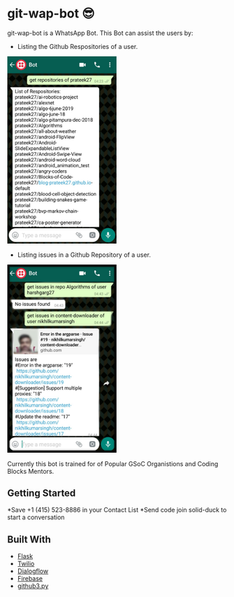 # git-wap-bot :sunglasses:

git-wap-bot is a WhatsApp Bot. This Bot can assist the users by:
* Listing the Github Respositories of a user.
<img src="images/get_repos.jpeg" width="250">

* Listing issues in a Github Repository of a user.
<img src="images/get_issues.jpeg" width="250">

Currently this bot is trained for of Popular GSoC Organistions and Coding Blocks Mentors.

## Getting Started

*Save +1 (415) 523-8886 in your Contact List
*Send code join solid-duck to start a conversation


## Built With

* [Flask](http://flask.pocoo.org/docs/1.0/)  
* [Twilio](https://www.twilio.com/docs/) 
* [Dialogflow](https://dialogflow.com/docs/getting-started) 
* [Firebase](https://firebase.google.com/docs)
* [github3.py](https://github.com/github3py)


